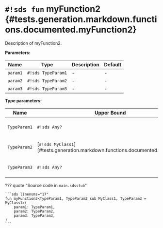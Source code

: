 # `#!sds fun` myFunction2 {#tests.generation.markdown.functions.documented.myFunction2}

Description of myFunction2.

**Parameters:**

| Name | Type | Description | Default |
|------|------|-------------|---------|
| `param1` | `#!sds TypeParam1` | - | - |
| `param2` | `#!sds TypeParam2` | - | - |
| `param3` | `#!sds TypeParam3` | - | - |

**Type parameters:**

| Name | Upper Bound | Description | Default |
|------|-------------|-------------|---------|
| `TypeParam1` | `#!sds Any?` | Description of TypeParam1. | - |
| `TypeParam2` | [`#!sds MyClass1`][#tests.generation.markdown.functions.documented.MyClass1] | Description of TypeParam2. | - |
| `TypeParam3` | `#!sds Any?` | Description of TypeParam3. | [`#!sds MyClass1`][#tests.generation.markdown.functions.documented.MyClass1] |

??? quote "Source code in `main.sdsstub`"

    ```sds linenums="17"
    fun myFunction2<TypeParam1, TypeParam2 sub MyClass1, TypeParam3 = MyClass1>(
        param1: TypeParam1,
        param2: TypeParam2,
        param3: TypeParam3,
    )
    ```

